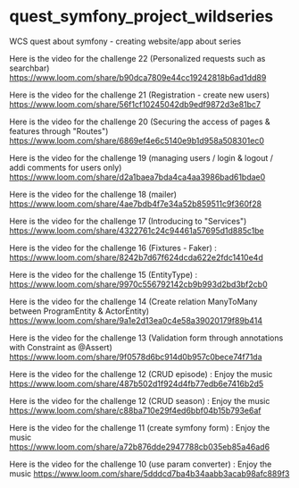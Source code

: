 # quest_symfony_project_wildseries
WCS quest about symfony - creating website/app about series

Here is the video for the challenge 22 (Personalized requests such as searchbar)
https://www.loom.com/share/b90dca7809e44cc19242818b6ad1dd89

Here is the video for the challenge 21 (Registration - create new users)
https://www.loom.com/share/56f1cf10245042db9edf9872d3e81bc7

Here is the video for the challenge 20 (Securing the access of pages & features through "Routes")
https://www.loom.com/share/6869ef4e6c5140e9b1d958a508301ec0

Here is the video for the challenge 19 (managing users / login & logout / addi comments for users only)
https://www.loom.com/share/d2a1baea7bda4ca4aa3986bad61bdae0

Here is the video for the challenge 18 (mailer)
https://www.loom.com/share/4ae7bdb4f7e34a52b859511c9f360f28

Here is the video for the challenge 17 (Introducing to "Services")
https://www.loom.com/share/4322761c24c94461a57695d1d885c1be

Here is the video for the challenge 16 (Fixtures - Faker) :
https://www.loom.com/share/8242b7d67f624dcda622e2fdc1410e4d

Here is the video for the challenge 15 (EntityType) :
https://www.loom.com/share/9970c556792142cb9b993d2bd3bf2cb0

Here is the video for the challenge 14 (Create relation ManyToMany between ProgramEntity & ActorEntity)
https://www.loom.com/share/9a1e2d13ea0c4e58a39020179f89b414

Here is the video for the challenge 13 (Validation form through annotations with Constraint as @Assert)
https://www.loom.com/share/9f0578d6bc914d0b957c0bece74f71da

Here is the video for the challenge 12 (CRUD episode) : Enjoy the music
https://www.loom.com/share/487b502d1f924d4fb77edb6e7416b2d5

Here is the video for the challenge 12 (CRUD season) : Enjoy the music
https://www.loom.com/share/c88ba710e29f4ed6bbf04b15b793e6af

Here is the video for the challenge 11 (create symfony form) : Enjoy the music
https://www.loom.com/share/a72b876dde2947788cb035eb85a46ad6

Here is the video for the challenge 10 (use param converter) : Enjoy the music
https://www.loom.com/share/5dddcd7ba4b34aabb3acab98afc889f3
